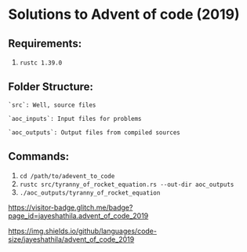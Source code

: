 # Solutions to Advent of code (2019)

## Requirements:
  1. `rustc 1.39.0`

## Folder Structure:
```
`src`: Well, source files

`aoc_inputs`: Input files for problems

`aoc_outputs`: Output files from compiled sources
```

## Commands:
1. `cd /path/to/adevent_to_code`
2. `rustc src/tyranny_of_rocket_equation.rs --out-dir aoc_outputs`
3. `./aoc_outputs/tyranny_of_rocket_equation`

https://visitor-badge.glitch.me/badge?page_id=jayeshathila.advent_of_code_2019

https://img.shields.io/github/languages/code-size/jayeshathila/advent_of_code_2019
